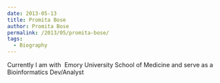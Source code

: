 ```yaml
---
date: 2013-05-13
title: Promita Bose
author: Promita Bose
permalink: /2013/05/promita-bose/
tags:
  - Biography
---
```

Currently I am with  Emory University School of Medicine and serve as a Bioinformatics Dev/Analyst
